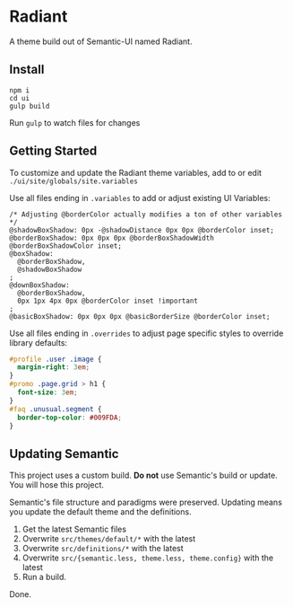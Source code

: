 # Radiant
A theme build out of Semantic-UI named Radiant.

Install
------
```
npm i
cd ui
gulp build
```
Run `gulp` to watch files for changes

Getting Started
------
To customize and update the Radiant theme variables, add to or edit `./ui/site/globals/site.variables`

Use all files ending in `.variables` to add or adjust existing UI Variables:
```less
/* Adjusting @borderColor actually modifies a ton of other variables */
@shadowBoxShadow: 0px -@shadowDistance 0px 0px @borderColor inset;
@borderBoxShadow: 0px 0px 0px @borderBoxShadowWidth @borderBoxShadowColor inset;
@boxShadow:
  @borderBoxShadow,
  @shadowBoxShadow
;
@downBoxShadow:
  @borderBoxShadow,
  0px 1px 4px 0px @borderColor inset !important
;
@basicBoxShadow: 0px 0px 0px @basicBorderSize @borderColor inset;
```

Use all files ending in `.overrides` to adjust page specific styles to override library defaults:
```css
#profile .user .image {
  margin-right: 3em;
}
#promo .page.grid > h1 {
  font-size: 3em;
}
#faq .unusual.segment {
  border-top-color: #009FDA;
}
```

## Updating Semantic
This project uses a custom build.  **Do not** use Semantic's build or update.
You will hose this project.

Semantic's file structure and paradigms were preserved.  Updating means you
update the default theme and the definitions.

1. Get the latest Semantic files
1. Overwrite `src/themes/default/*` with the latest
1. Overwrite `src/definitions/*` with the latest
1. Overwrite `src/{semantic.less, theme.less, theme.config}` with the latest
1. Run a build.

Done.
